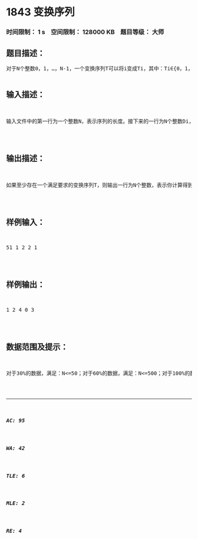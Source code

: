 # 1843 变换序列   
### 时间限制： 1 s&nbsp;&nbsp;&nbsp;&nbsp;空间限制： 128000 KB&nbsp;&nbsp;&nbsp;&nbsp;题目等级： 大师  
## 题目描述：  

<pre>
对于N个整数0，1，&hellip;，N-1，一个变换序列T可以将i变成Ti，其中：Ti&isin;{0，1，&hellip;，N-1}且Ui=1 to n-1 {Ti}={0，1，&hellip;，N-1}。任意x，y&isin;{0，1，&hellip;，N-1}，定义x和y之间的距离D(x，y)=min{|x-y|，N-|x-y|}。给定每个i和Ti之间的距离D(i，Ti)，你需要求出一个满足要求的变换序列T。如果有多个满足条件的序列，输出其中字典序最小的一个。说明：对于两个变换序列S和T，如果存在p<N，满足：对于i=0，1，&hellip;，p-1，Si=Ti且Sp<Tp，我们称S比T字典序小。
</pre>
  
  
## 输入描述：  

<pre>
输入文件中的第一行为一个整数N，表示序列的长度。接下来的一行为N个整数Di，其中：Di表示i和Ti之间的距离。
</pre>
  
  
## 输出描述：  

<pre>
如果至少存在一个满足要求的变换序列T，则输出一行为N个整数，表示你计算得到的字典序最小的T；否则输出&ldquo;No Answer&rdquo;（不含引号）。输出文件中相邻两个数字之间用一个空格分开，行末不包含多余空格。
</pre>
  
  
## 样例输入：  

<pre>
51 1 2 2 1
</pre>
  
  
## 样例输出：  

<pre>
1 2 4 0 3
</pre>
  
  
## 数据范围及提示：  

<pre>
对于30%的数据，满足：N<=50；对于60%的数据，满足：N<=500；对于100%的数据，满足：N<=10000。
</pre>
  
  
***  

##### AC: 95  
##### WA: 42  
##### TLE: 6  
##### MLE: 2  
##### RE: 4  
